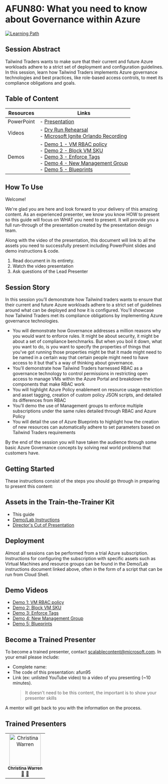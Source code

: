 # AFUN80: What you need to know about Governance within Azure

 [![Learning Path](https://img.shields.io/badge/Learning%20Path-AFUN-fe5e00?logo=microsoft)](https://github.com/microsoft/ignite-learning-paths-training-afun)

## Session Abstract

Tailwind Traders wants to make sure that their current and future Azure workloads adhere to a strict set of deployment and configuration guidelines. In this session, learn how Tailwind Traders implements Azure governance technologies and best practices, like role-based access controls, to meet its compliance obligations and goals.


## Table of Content

| Resources         | Links                            |
|-------------------|----------------------------------|
| PowerPoint        | - [Presentation](presentations.md) |
| Videos            | - [Dry Run Rehearsal](https://globaleventcdn.blob.core.windows.net/assets/afun/afun80/AFUN80%20Governance%20Azure%20-%20Fundamentals.mp4) <br/>- [Microsoft Ignite Orlando Recording](https://globaleventcdn.blob.core.windows.net/assets/afun/afun80/AFUN_80_IGNITE.mp4) |
| Demos             | - [Demo 1 - VM RBAC policy](#) <br/>- [Demo 2 - Block VM SKU](#) <br/>- [Demo 3 - Enforce Tags](#) <br/>- [Demo 4 - New Management Group](#) <br/>- [Demo 5 - Blueprints](#)

## How To Use

Welcome! 

We're glad you are here and look forward to your delivery of this amazing content. As an experienced presenter, we know you know HOW to present so this guide will focus on WHAT you need to present. It will provide you a full run-through of the presentation created by the presentation design team. 

Along with the video of the presentation, this document will link to all the assets you need to successfully present including PowerPoint slides and demo instructions &
code.

1.  Read document in its entirety.
2.  Watch the video presentation
3.  Ask questions of the Lead Presenter


## Session Story

In this session you’ll demonstrate how Tailwind traders wants to ensure that their current and future Azure workloads adhere to a strict set of guidelines around what can be deployed and how it is configured. You'll showcase how Tailwind Traders met its compliance obligations by implementing Azure governance technologies.

- You will demonstrate how Governance addresses a million reasons why you would want to enforce rules.  It might be about security, it might be about a set of compliance benchmarks. But when you boil it down, what you want to do, is you want to specify the properties of things that you've got running those properties might be that it made might need to be named in a certain way that certain people might need to have access to it but that's a way of thinking about governance.
- You’ll demonstrate how Tailwind Traders harnessed RBAC as a governance technology to control permissions in restricting open access to manage VMs within the Azure Portal and breakdown the components that make RBAC work
- You will highlight Azure Policy enablement on resource usage restriction and asset tagging, creation of custom policy JSON scripts, and detailed its differences from RBAC
- You’ll demo the use of Management groups to enforce multiple subscriptions under the same rules detailed through RBAC and Azure Policy
- You will detail the use of Azure Blueprints to highlight how the creation of new resources can automatically adhere to set parameters based on Tailwind Traders requirements

 
By the end of the session you will have taken the audience through some basic Azure Governance concepts by solving real world problems that customers have. 


## Getting Started

These instructions consist of the steps you should go through in preparing to present this content:

## Assets in the Train-the-Trainer Kit

- This guide
- [Demo/Lab Instructions](https://globaleventcdn.blob.core.windows.net/assets/afun/afun80/AFUN%2080%20LAB%20NOTES-Draft1.docx)
- [Director's Cut of Presentation](https://globaleventcdn.blob.core.windows.net/assets/afun/afun80/FUN80%20Directors%20Cut.mp4)


## Deployment

Almost all sessions can be performed from a trial Azure subscription. Instructions for configuring the subscription with specific assets such as Virtual Machines and resource groups can be found in the Demo/Lab instructions document linked above, often in the form of a script that can be run from Cloud Shell. 


## Demo Videos

- [Demo 1: VM RBAC policy](https://globaleventcdn.blob.core.windows.net/assets/afun/afun80/1%20VM%20RBAC.mp4)
- [Demo 2: Block VM SKU](https://globaleventcdn.blob.core.windows.net/assets/afun/afun80/2%20POLICY%20BLOCK%20VM%20SKU.mp4)
- [Demo 3: Enforce Tags](https://globaleventcdn.blob.core.windows.net/assets/afun/afun80/3%20Enforce%20Tags.mp4)
- [Demo 4: New Management Group](https://globaleventcdn.blob.core.windows.net/assets/afun/afun80/4%20New%20Management%20Group%20Final.mp4)
- [Demo 5: Blueprints](https://globaleventcdn.blob.core.windows.net/assets/afun/afun80/5%20Blueprints%20Demo.mp4)


## Become a Trained Presenter

To become a trained presenter, contact [scalablecontent@microsoft.com](mailto:scalablecontent@microsoft.com). In your email please include:

- Complete name:
- The code of this presentation: afun95
- Link (ex: unlisted YouTube video) to a video of you presenting (~10 minutes). 
  > It doesn't need to be this content, the important is to show your presenter skills

A mentor will get back to you with the information on the process.

## Trained Presenters

<!-- ALL-CONTRIBUTORS-LIST:START - Do not remove or modify this section -->
<!-- prettier-ignore -->

<table>
<tr>
    <td align="center"><a href="http://www.christina.is">
        <img src="https://avatars2.githubusercontent.com/u/110683?s=460&v=4" width="100px;" alt="Christina Warren"/><br />
        <sub><b>Christina Warren</b></sub></a><br />
            <a href="https://github.com/microsoft/ignite-learning-paths-training-afun/commits?author=filmgirl" title="talk">📢</a>
            <a href="https://github.com/microsoft/ignite-learning-paths-training-afun/commits?author=filmgirl" title="Documentation">📖</a> 
    </td>
</tr></table>

<!-- ALL-CONTRIBUTORS-LIST:END -->